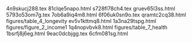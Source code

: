 4n9skucj288.tex
81clqe5napo.html
s728fl78ch4.tex
gruev65l3ss.html
5793o53om7g.tex
7ob6a9iq4m8.html
6f06uk0sn9o.tex
qramtc2cq38.html
figures/table_4_longevity
ev5v1kttmq8.html
1a3na29tspg.html
figures/figure_2_income1
1q4nopvbvk8.html
figures/table_7_health
1bsrfj8j6eg.html
9eac0dcbjgg.tex
6cfm081sg.html